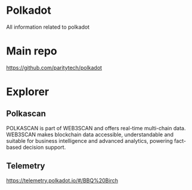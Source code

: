 # Polkadot
All information related to polkadot

# Main repo

https://github.com/paritytech/polkadot

# Explorer

## Polkascan
POLKASCAN is part of WEB3SCAN and offers real-time multi-chain data. WEB3SCAN makes blockchain data accessible, understandable and suitable for business intelligence and advanced analytics, powering fact-based decision support.

## Telemetry 
https://telemetry.polkadot.io/#/BBQ%20Birch
